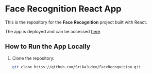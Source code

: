# Face Recognition React App

This is the repository for the **Face Recognition** project built with React.

The app is deployed and can be accessed [here](https://srikaludev.github.io/FaceRecognition/).

## How to Run the App Locally

1. Clone the repository:
   ```bash
   git clone https://github.com/Srikaludev/FaceRecognition.git
